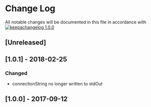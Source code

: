 # Change Log

All notable changes will be documented in this file in accordance with
[![keepachangelog 1.0.0](https://img.shields.io/badge/keepachangelog-1.0.0-brightgreen.svg)](http://keepachangelog.com/en/1.0.0/)

## \[Unreleased]

## \[1.0.1] - 2018-02-25

### Changed

- connectionString no longer written to stdOut

## \[1.0.0] - 2017-09-12

